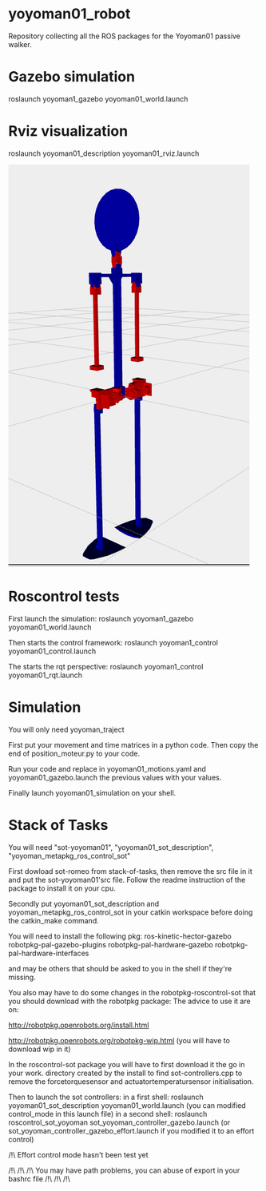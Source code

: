 # yoyoman01_robot
Repository collecting all the ROS packages for the Yoyoman01 passive walker.

Gazebo simulation
=================
roslaunch yoyoman1_gazebo yoyoman01_world.launch

Rviz visualization
==================

roslaunch yoyoman01_description yoyoman01_rviz.launch

![alt text](https://raw.githubusercontent.com/Gepetto/yoyoman01_robot/master/yoyoman01_description/doc/YoyomanTheFirst.png)

Roscontrol tests
================
First launch the simulation:
roslaunch yoyoman1_gazebo yoyoman01_world.launch

Then starts the control framework:
roslaunch yoyoman1_control yoyoman01_control.launch

The starts the rqt perspective:
roslaunch yoyoman1_control yoyoman01_rqt.launch

Simulation
================
You will only need yoyoman_traject

First put your movement and time matrices in a python code. Then copy the end of position_moteur.py to your code.

Run your code and replace in yoyoman01_motions.yaml and yoyoman01_gazebo.launch the previous values with your values. 

Finally launch yoyoman01_simulation on your shell.

Stack of Tasks
================
You will need "sot-yoyoman01", "yoyoman01_sot_description", "yoyoman_metapkg_ros_control_sot"

First dowload sot-romeo from stack-of-tasks, then remove the src file in it and put the sot-yoyoman01'src file. Follow the readme instruction of the package to install it on your cpu.

Secondly put yoyoman01_sot_description and yoyoman_metapkg_ros_control_sot in your catkin workspace before doing the catkin_make command.

You will need to install the following pkg:
ros-kinetic-hector-gazebo
robotpkg-pal-gazebo-plugins
robotpkg-pal-hardware-gazebo
robotpkg-pal-hardware-interfaces

and may be others that should be asked to you in the shell if they're missing.

You also may have to do some changes in the robotpkg-roscontrol-sot that you should download with the robotpkg package: The advice to use it are on:

http://robotpkg.openrobots.org/install.html

http://robotpkg.openrobots.org/robotpkg-wip.html (you will have to download wip in it)

In the roscontrol-sot package you will have to first download it the go in your work. directory created by the install to find sot-controllers.cpp to remove the forcetorquesensor and actuatortemperatursensor initialisation.

Then to launch the sot controllers:
in a first shell: roslaunch yoyoman01_sot_description yoyoman01_world.launch 
(you can modified control_mode in this launch file)
in a second shell: roslaunch roscontrol_sot_yoyoman sot_yoyoman_controller_gazebo.launch  (or sot_yoyoman_controller_gazebo_effort.launch if you modified it to an effort control)

/!\ Effort control mode hasn't been test yet

/!\ /!\ /!\ You may have path problems, you can abuse of export in your bashrc file /!\ /!\ /!\ 
